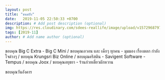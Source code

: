 ```yaml
---
layout: post
title: "ขนมปัง"
date:   2019-11-05 22:50:33 +0700
description: # Add post description (optional)
img: https://res.cloudinary.com/sdees-reallife/image/upload/v1572968797/IMG_20191105_191359.jpg # Add image post (optional)
tags: [2019-11]
author: # Add name author (optional)
---
```

ขอบคุณ Big C Extra - Big C Mini / ขอบคุณเอวอน และ เด็กๆ ทุกคน - มุมมอง เรื่องตลก กำลังใจต่างๆ / ขอบคุณ Krungsri Biz Online / ขอบคุณคริสติน - Savigent Software - Tempus / ขอบคุณ Joox / ขอบคุณอยุธยา - ร้านก๋วยเตี๋ยวผักหวาน

<i class="fa fa-child" style="color:plum"></i>

ขอบคุณวันอังคาร
